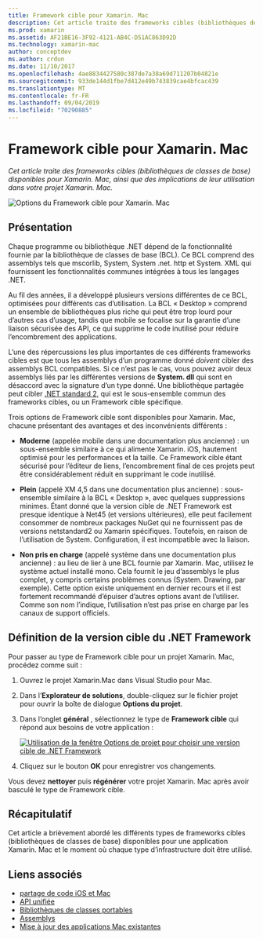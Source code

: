 ```yaml
---
title: Framework cible pour Xamarin. Mac
description: Cet article traite des frameworks cibles (bibliothèques de classes de base) disponibles pour Xamarin. Mac, ainsi que des implications de leur utilisation dans votre projet Xamarin. Mac.
ms.prod: xamarin
ms.assetid: AF21BE16-3F92-4121-AB4C-D51AC863D92D
ms.technology: xamarin-mac
author: conceptdev
ms.author: crdun
ms.date: 11/10/2017
ms.openlocfilehash: 4ae8834427580c387de7a38a69d711207b04821e
ms.sourcegitcommit: 933de144d1fbe7d412e49b743839cae4bfcac439
ms.translationtype: MT
ms.contentlocale: fr-FR
ms.lasthandoff: 09/04/2019
ms.locfileid: "70290885"
---
```

# <a name="target-framework-for-xamarinmac"></a>Framework cible pour Xamarin. Mac

_Cet article traite des frameworks cibles (bibliothèques de classes de base) disponibles pour Xamarin. Mac, ainsi que des implications de leur utilisation dans votre projet Xamarin. Mac._

![Options du Framework cible pour Xamarin. Mac](target-framework-images/select-target.png "Options du Framework cible pour Xamarin. Mac")

## <a name="background"></a>Présentation

Chaque programme ou bibliothèque .NET dépend de la fonctionnalité fournie par la bibliothèque de classes de base (BCL). Ce BCL comprend des assemblys tels que mscorlib, System, System .net. http et System. XML qui fournissent les fonctionnalités communes intégrées à tous les langages .NET.

Au fil des années, il a développé plusieurs versions différentes de ce BCL, optimisées pour différents cas d’utilisation. La BCL « Desktop » comprend un ensemble de bibliothèques plus riche qui peut être trop lourd pour d’autres cas d’usage, tandis que mobile se focalise sur la garantie d’une liaison sécurisée des API, ce qui supprime le code inutilisé pour réduire l’encombrement des applications.

L’une des répercussions les plus importantes de ces différents frameworks cibles est que tous les assemblys d’un programme donné *doivent* cibler des assemblys BCL compatibles. Si ce n’est pas le cas, vous pouvez avoir deux assemblys liés par les différentes versions de **System. dll** qui sont en désaccord avec la signature d’un type donné. Une bibliothèque partagée peut cibler [.NET standard 2](https://blog.xamarin.com/share-code-net-standard-2-0/), qui est le sous-ensemble commun des frameworks cibles, ou un Framework cible spécifique.

Trois options de Framework cible sont disponibles pour Xamarin. Mac, chacune présentant des avantages et des inconvénients différents :

- **Moderne** (appelée mobile dans une documentation plus ancienne) : un sous-ensemble similaire à ce qui alimente Xamarin. iOS, hautement optimisé pour les performances et la taille. Ce Framework cible étant sécurisé pour l’éditeur de liens, l’encombrement final de ces projets peut être considérablement réduit en supprimant le code inutilisé.

- **Plein** (appelé XM 4,5 dans une documentation plus ancienne) : sous-ensemble similaire à la BCL « Desktop », avec quelques suppressions minimes. Étant donné que la version cible de .NET Framework est presque identique à Net45 (et versions ultérieures), elle peut facilement consommer de nombreux packages NuGet qui ne fournissent pas de versions netstandard2 ou Xamarin spécifiques. Toutefois, en raison de l’utilisation de System. Configuration, il est incompatible avec la liaison.

- **Non pris en charge** (appelé système dans une documentation plus ancienne) : au lieu de lier à une BCL fournie par Xamarin. Mac, utilisez le système actuel installé mono. Cela fournit le jeu d’assemblys le plus complet, y compris certains problèmes connus (System. Drawing, par exemple). Cette option existe uniquement en dernier recours et il est fortement recommandé d’épuiser d’autres options avant de l’utiliser. Comme son nom l’indique, l’utilisation n’est pas prise en charge par les canaux de support officiels.

## <a name="setting-the-target-framework"></a>Définition de la version cible du .NET Framework

Pour passer au type de Framework cible pour un projet Xamarin. Mac, procédez comme suit :

1. Ouvrez le projet Xamarin.Mac dans Visual Studio pour Mac.
2. Dans l’**Explorateur de solutions**, double-cliquez sur le fichier projet pour ouvrir la boîte de dialogue **Options du projet**.
3. Dans l’onglet **général** , sélectionnez le type de **Framework cible** qui répond aux besoins de votre application :

    [![Utilisation de la fenêtre Options de projet pour choisir une version cible de .NET Framework](target-framework-images/select-target-full.png "Utilisation de la fenêtre Options de projet pour choisir une version cible de .NET Framework")](target-framework-images/select-target-full-large.png#lightbox)

4. Cliquez sur le bouton **OK** pour enregistrer vos changements.

Vous devez **nettoyer** puis **régénérer** votre projet Xamarin. Mac après avoir basculé le type de Framework cible.

## <a name="summary"></a>Récapitulatif

Cet article a brièvement abordé les différents types de frameworks cibles (bibliothèques de classes de base) disponibles pour une application Xamarin. Mac et le moment où chaque type d’infrastructure doit être utilisé.


## <a name="related-links"></a>Liens associés

- [partage de code iOS et Mac](~/cross-platform/macios/index.md)
- [API unifiée](~/cross-platform/macios/unified/index.md)
- [Bibliothèques de classes portables](~/cross-platform/app-fundamentals/pcl.md)
- [Assemblys](~/cross-platform/internals/available-assemblies.md)
- [Mise à jour des applications Mac existantes](~/cross-platform/macios/unified/updating-mac-apps.md)
